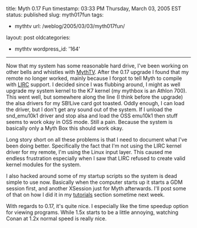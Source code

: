 title: Myth 0.17 Fun
timestamp: 03:33 PM Thursday, March 03, 2005 EST
status: published
slug: myth017fun
tags:
- mythtv
url: /weblog/2005/03/03/myth017fun/

layout: post
oldcategories:
- mythtv
wordpress_id: '164'

---

Now that my system has some reasonable hard drive, I've been working
on other bells and whistles with [MythTV](http://www.mythtv.org/).
After the 0.17 upgrade I found that my remote no longer worked, mainly
because I forgot to tell Myth to compile with
[LIRC](http://www.lirc.org/) support.  I decided since I was flubbing
around, I might as well upgrade my system kernel to the K7 kernel (my
mythbox is an Athlon 700).  This went well, but somewhere along the
line (I think before the upgrade) the alsa drivers for my SB!Live card
got toasted.  Oddly enough, I can load the driver, but I don't get any
sound out of the system.  If I unload the snd_emu10k1 driver and stop
alsa and load the OSS emu10k1 then stuff seems to work okay in OSS
mode.  Still a pain.  Because the system is basically only a Myth Box
this should work okay.

Long story short on all these problems is that I need to document what I've
been doing better.  Specifically the fact that I'm not using the LIRC kernel
driver for my remote, I'm using the Linux input layer.  This caused me endless
frustration especially when I saw that LIRC refused to create valid kernel
modules for the system.

I also hacked around some of my startup scripts so the system is dead simple
to use now.  Basically when the computer starts up it starts a GDM session
first, and another XSession just for Myth afterwards.  I'll post some of that
on how I did it in my [tutorials](/tutorials/) section sometime
next week.

With regards to 0.17, it's quite nice.  I especially like the time speedup
option for viewing programs.  While 1.5x starts to be a little annoying,
watching Conan at 1.2x normal speed is really nice.
